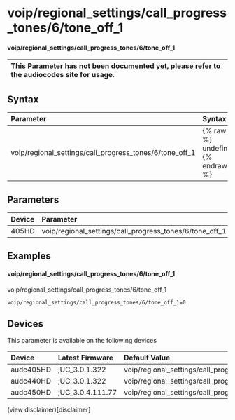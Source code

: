 ﻿---
description: voip/regional_settings/call_progress_tones/6/tone_off_1
search: false
---

# voip/regional_settings/call_progress_tones/6/tone_off_1

#### voip/regional_settings/call_progress_tones/6/tone_off_1


| This Parameter has not been documented yet, please refer to the audiocodes site for usage.  |
| :--- |

## Syntax
| Parameter | Syntax |
| :--- | :--- |
|voip/regional_settings/call_progress_tones/6/tone_off_1 | {% raw %} undefined {% endraw %} |

## Parameters
|Device|Parameter|value|Description|
|:---|:---|:---|:---|
| 405HD | voip/regional_settings/call_progress_tones/6/tone_off_1 |  |  |

## Examples
#### voip/regional_settings/call_progress_tones/6/tone_off_1

voip/regional_settings/call_progress_tones/6/tone_off_1

```
voip/regional_settings/call_progress_tones/6/tone_off_1=0
```

## Devices
This parameter is available on the following devices

| Device | Latest Firmware | Default Value |
|:---|:---|:---|
| audc405HD | ;UC_3.0.1.322 | voip/regional_settings/call_progress_tones/6/tone_off_1=0 
| audc440HD | ;UC_3.0.1.322 | voip/regional_settings/call_progress_tones/6/tone_off_1=0 
| audc450HD | ;UC_3.0.4.111.77 | voip/regional_settings/call_progress_tones/6/tone_off_1=0 

(view disclaimer)[disclaimer]
